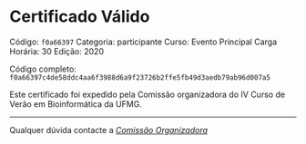 # Certificado Válido

Código: `f0a66397`
Categoria: participante
Curso: Evento Principal
Carga Horária: 30
Edição: 2020


Código completo: `f0a66397c4de58ddc4aa6f3988d6a9f23726b2ffe5fb49d3aedb79ab96d007a5`


Este certificado foi expedido pela Comissão organizadora do IV Curso de Verão em Bioinformática da UFMG.

----

Qualquer dúvida contacte a [_Comissão Organizadora_](<mailto:cursobioinfoufmg@gmail.com$subject=[Certificados]>)

